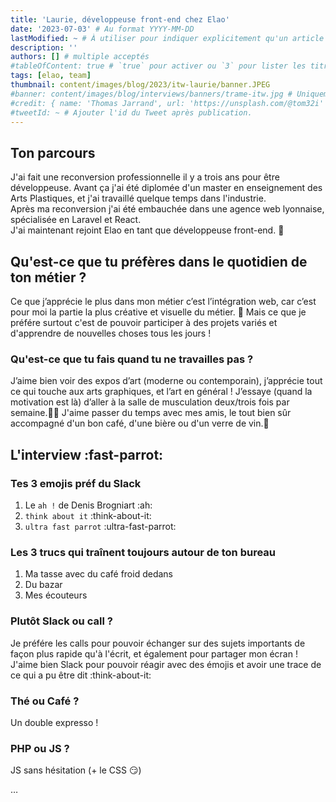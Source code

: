 ```yaml
---
title: 'Laurie, développeuse front-end chez Elao'
date: '2023-07-03' # Au format YYYY-MM-DD
lastModified: ~ # À utiliser pour indiquer explicitement qu'un article à été mis à jour
description: ''
authors: [] # multiple acceptés
#tableOfContent: true # `true` pour activer ou `3` pour lister les titres sur 3 niveaux.
tags: [elao, team]
thumbnail: content/images/blog/2023/itw-laurie/banner.JPEG
#banner: content/images/blog/interviews/banners/trame-itw.jpg # Uniquement si différent de la minitature (thumbnail)
#credit: { name: 'Thomas Jarrand', url: 'https://unsplash.com/@tom32i' } # Pour créditer la photo utilisée en miniature
#tweetId: ~ # Ajouter l'id du Tweet après publication.
---
```


<!-- INTRO 
Aujourd'hui, on vous présente Laurie, dév chez Elao. 
-->

## Ton parcours
J'ai fait une reconversion professionnelle il y a trois ans pour être développeuse. Avant ça j'ai été diplomée d'un master en enseignement des Arts Plastiques, et j'ai travaillé quelque temps dans l'industrie.   
Après ma reconversion j'ai été embauchée dans une agence web lyonnaise, spécialisée en Laravel et React.  
J'ai maintenant rejoint Elao en tant que développeuse front-end. 🙌

## Qu'est-ce que tu préfères dans le quotidien de ton métier ?
Ce que j’apprécie le plus dans mon métier c’est l’intégration web, car c’est pour moi la partie la plus créative et visuelle du métier. 🎨
Mais ce que je préfére surtout c'est de pouvoir participer à des projets variés et d'apprendre de nouvelles choses tous les jours !   

### Qu'est-ce que tu fais quand tu ne travailles pas ?
J’aime bien voir des expos d’art (moderne ou contemporain), j’apprécie tout ce qui touche aux arts graphiques, et l’art en général ! 
J’essaye (quand la motivation est là) d’aller à la salle de musculation deux/trois fois par semaine.🏋️‍♀️
J'aime passer du temps avec mes amis, le tout bien sûr accompagné d'un bon café, d'une bière ou d'un verre de vin.🍷

## L'interview :fast-parrot: 

### Tes 3 emojis préf du Slack
1. Le `ah !` de Denis Brogniart :ah:
2. `think about it` :think-about-it:
3. `ultra fast parrot` :ultra-fast-parrot:

### Les 3 trucs qui traînent toujours autour de ton bureau
1. Ma tasse avec du café froid dedans 
2. Du bazar
3. Mes écouteurs

### Plutôt Slack ou call ?
Je préfére les calls pour pouvoir échanger sur des sujets importants de façon plus rapide qu'à l'écrit, et également pour partager mon écran ! 
J'aime bien Slack pour pouvoir réagir avec des émojis et avoir une trace de ce qui a pu être dit :think-about-it: 

### Thé ou Café ?
Un double expresso !

### PHP ou JS ?
JS sans hésitation (+ le CSS 😏)



…
